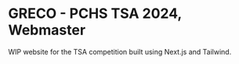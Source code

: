 # GRECO - PCHS TSA 2024, Webmaster

WIP website for the TSA competition built using Next.js and Tailwind.
